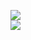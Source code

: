 [![](https://img.shields.io/badge/Made%20With-Github%20Spray-lightgrey.svg?style=for-the-badge&logo=github)](https://github.com/Annihil/github-spray#4186)  
[![](https://i.imgur.com/2DrTn0Z.gif)](https://github.com/Annihil/github-spray)